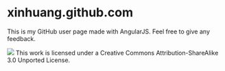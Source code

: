 # xinhuang.github.com

This is my GitHub user page made with AngularJS. Feel free to give any feedback.

![](http://i.creativecommons.org/l/by-sa/3.0/80x15.png)
This work is licensed under a Creative Commons Attribution-ShareAlike 3.0 Unported License.
